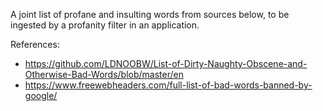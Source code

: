 A joint list of profane and insulting words from sources below, to be ingested by a profanity filter in an application.

References:
- https://github.com/LDNOOBW/List-of-Dirty-Naughty-Obscene-and-Otherwise-Bad-Words/blob/master/en
- https://www.freewebheaders.com/full-list-of-bad-words-banned-by-google/
